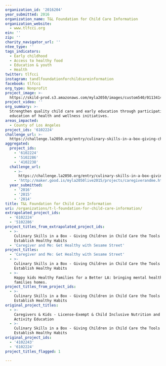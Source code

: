 ```yaml
---
organization_id: '2016204'
year_submitted: 2016
organization_name: T&L Foundation for Child Care Information
organization_website:
  - www.tlfcci.org
ein: ''
zip: ''
charity_navigator_url: ''
ntee_type: ''
tags_indicators:
  - Early childhood
  - Access to healthy food
  - Education & youth
  - Health
twitter: tlfcci
instagram: tandlfoundationforchildcareinformation
facebook: tlfcci
org_type: Nonprofit
project_image: >-
  https://skild-prod.s3.amazonaws.com/myla2050/images/custom540/0113414065741-team91.png
project_video: ''
org_summary: >-
  Strengthen quality child care and early education through participation in and
  education of health and wellness initiatives.
areas_impacted:
  - County of Los Angeles
project_ids: '6102224'
challenge_url: >-
  https://challenge.la2050.org/entry/culinary-skills-in-a-box-giving-children-in-child-care-the-tools-to-establish-healthy-habits
aggregated:
  project_ids:
    - '6102224'
    - '5102286'
    - '4102238'
  challenge_url:
    - >-
      https://challenge.la2050.org/entry/culinary-skills-in-a-box-giving-children-in-child-care-the-tools-to-establish-healthy-habits
    - 'http://maker.good.is/myla2050live2015/projects/caregiverandme.html'
  year_submitted:
    - '2016'
    - '2015'
    - '2014'
title: T&L Foundation for Child Care Information
uri: /organizations/t-l-foundation-for-child-care-information/
extrapolated_project_ids:
  - '6102224'
  - '5102286'
project_titles_from_extrapolated_project_ids:
  - >-
    Culinary Skills in a Box - Giving Children in Child Care the Tools to
    Establish Healthy Habits
  - 'Caregiver and Me: Get Healthy with Sesame Street'
project_titles:
  - 'Caregiver and Me: Get Healthy with Sesame Street'
  - >-
    Culinary Skills in a Box - Giving Children in Child Care the Tools to
    Establish Healthy Habits
  - >-
    Happy kids Healthy Families for a Better LA: bringing mental health into
    families homes.
project_titles_from_project_ids:
  - >-
    Culinary Skills in a Box - Giving Children in Child Care the Tools to
    Establish Healthy Habits
original_project_titles:
  - >-
    Caregivers & Kids - License-Exempt & Child Inclusive Nutrition and Physical
    Activity Education
  - >-
    Culinary Skills in a Box - Giving Children in Child Care the Tools to
    Establish Healthy Habits
original_project_ids:
  - '4102243'
  - '6102224'
project_titles_flagged: 1

---
```


